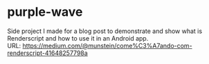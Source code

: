 # purple-wave

Side project I made for a blog post to demonstrate and show what is Renderscript and how to use it in an Android app.      
URL: https://medium.com/@munstein/come%C3%A7ando-com-renderscript-41648257798a
